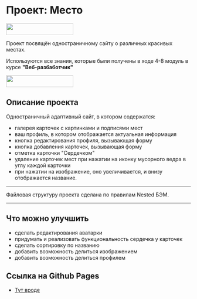 # Проект: **Место**

<img src="<%=require('./images/logo-black.svg')%>" width="183" height="32">

Проект посвящён одностраничному сайту о различных красивых местах.

Используются все знания, которые были получены в ходе 4-8 модуль в курсе **"Веб-разбаботчик"**

<img src="<%=require('./images/readme.logoY/logoY.svg')%>" width="183" height="32">

## Описание проекта

Одностраничный адаптивный сайт, в котором содержатся:
* галерея карточек с картинками и подписями мест
* ваш профиль, в котором отображается актуальная информация
* кнопка редактирования профиля, вызывающая форму
* кнопка добавления карточек, вызывающая форму
* отметка карточки "Сердечком"
* удаление карточек мест при нажатии на иконку мусорного ведра в углу каждой карточки
* при нажатии на изображение, оно увеличивается, и внизу отображается название.
------
Файловая структуру проекта сделана по правилам Nested БЭМ.

------

## Что можно улучшить

* сделать редактирования аватарки
* придумать и реализовать функциональность сердечка у карточек
* сделать сортировку по названию
* добавить возможность делиться изображением
* добавить возможность делиться профилем

## Ссылка на Github Pages

* [Тут вроде](https://leyvon.github.io/mesto/index.html)